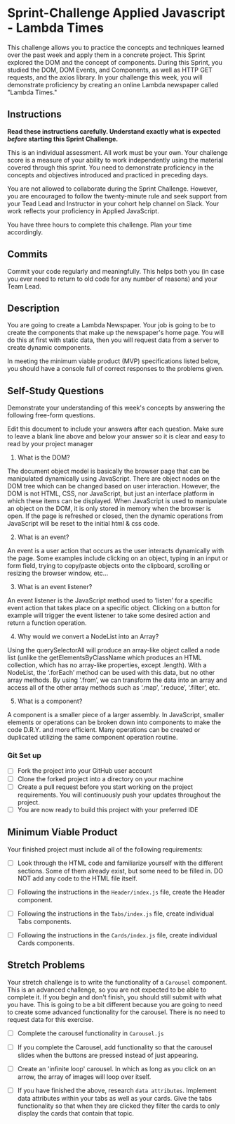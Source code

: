 # Sprint-Challenge Applied Javascript - Lambda Times

This challenge allows you to practice the concepts and techniques learned over the past week and apply them in a concrete project. This Sprint explored the DOM and the concept of components. During this Sprint, you studied the DOM, DOM Events, and Components, as well as HTTP GET requests, and the axios library. In your challenge this week, you will demonstrate proficiency by creating an online Lambda newspaper called "Lambda Times."

## Instructions

**Read these instructions carefully. Understand exactly what is expected _before_ starting this Sprint Challenge.**

This is an individual assessment. All work must be your own. Your challenge score is a measure of your ability to work independently using the material covered through this sprint. You need to demonstrate proficiency in the concepts and objectives introduced and practiced in preceding days.

You are not allowed to collaborate during the Sprint Challenge. However, you are encouraged to follow the twenty-minute rule and seek support from your Tead Lead and Instructor in your cohort help channel on Slack. Your work reflects your proficiency in Applied JavaScript.

You have three hours to complete this challenge. Plan your time accordingly.

## Commits

Commit your code regularly and meaningfully. This helps both you (in case you ever need to return to old code for any number of reasons) and your Team Lead.

## Description

You are going to create a Lambda Newspaper. Your job is going to be to create the components that make up the newspaper's home page. You will do this at first with static data, then you will request data from a server to create dynamic components.

In meeting the minimum viable product (MVP) specifications listed below, you should have a console full of correct responses to the problems given.

## Self-Study Questions

Demonstrate your understanding of this week's concepts by answering the following free-form questions.

Edit this document to include your answers after each question. Make sure to leave a blank line above and below your answer so it is clear and easy to read by your project manager

1. What is the DOM?

The document object model is basically the browser page that can be manipulated dynamically using JavaScript.  There are object nodes on the DOM tree which can be changed based on user interaction.  However, the DOM is not HTML, CSS, nor JavaScript, but just an interface platform in which these items can be displayed.  When JavaScript is used to manipulate an object on the DOM, it is only stored in memory when the browser is open.  If the page is refreshed or closed, then the dynamic operations from JavaScript will be reset to the initial html & css code.

2. What is an event?

An event is a user action that occurs as the user interacts dynamically with the page.  Some examples include clicking on an object, typing in an input or form field, trying to copy/paste objects onto the clipboard, scrolling or resizing the browser window, etc…

3. What is an event listener?

An event listener is the JavaScript method used to ‘listen’ for a specific event action that takes place on a specific object.  Clicking on a button for example will trigger the event listener to take some desired action and return a function operation.

4. Why would we convert a NodeList into an Array?

Using the querySelectorAll will produce an array-like object called a node list (unlike the getElementsByClassName which produces an HTML collection, which has no array-like properties, except .length).  With a NodeList, the ‘.forEach’ method can be used with this data, but no other array methods.  By using ‘.from’, we can transform the data into an array and access all of the other array methods such as ‘.map’, ‘.reduce’, ‘.filter’, etc.

5. What is a component?

A component is a smaller piece of a larger assembly.  In JavaScript, smaller elements or operations can be broken down into components to make the code D.R.Y. and more efficient.  Many operations can be created or duplicated utilizing the same component operation routine.

### Git Set up

* [ ] Fork the project into your GitHub user account
* [ ] Clone the forked project into a directory on your machine
* [ ] Create a pull request before you start working on the project requirements.  You will continuously push your updates throughout the project.
* [ ] You are now ready to build this project with your preferred IDE

## Minimum Viable Product

Your finished project must include all of the following requirements:

* [ ] Look through the HTML code and familiarize yourself with the different sections. Some of them already exist, but some need to be filled in. DO NOT add any code to the HTML file itself.

* [ ] Following the instructions in the `Header/index.js` file, create the Header component. 

* [ ] Following the instructions in the `Tabs/index.js` file, create individual Tabs components.

* [ ] Following the instructions in the `Cards/index.js` file, create individual Cards components.

## Stretch Problems

Your stretch challenge is to write the functionality of a `Carousel` component. This is an advanced challenge, so you are not expected to be able to complete it. If you begin and don't finish, you should still submit with what you have. This is going to be a bit different because you are going to need to create some advanced functionality for the carousel. There is no need to request data for this exercise.

* [ ] Complete the carousel functionality in `Carousel.js`

* [ ] If you complete the Carousel, add functionality so that the carousel slides when the buttons are pressed instead of just appearing.

* [ ] Create an 'infinite loop' carousel. In which as long as you click on an arrow, the array of images will loop over itself.

* [ ] If you have finished the above, research `data attributes`. Implement data attributes within your tabs as well as your cards. Give the tabs functionality so that when they are clicked they filter the cards to only display the cards that contain that topic.
